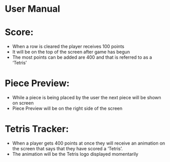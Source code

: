 # User Manual

# Score:

- When a row is cleared the player receives 100 points
- It will be on the top of the screen after game has begun
- The most points can be added are 400 and that is referred to as a ‘Tetris’

# Piece Preview:

- While a piece is being placed by the user the next piece will be shown on screen
- Piece Preview will be on the right side of the screen

# Tetris Tracker:

- When a player gets 400 points at once they will receive an animation on the screen that says that they have scored a ‘Tetris’.
- The animation will be the Tetris logo displayed momentarily